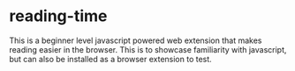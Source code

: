 # reading-time


This is a beginner level javascript powered web extension that makes reading easier in the browser. This is to showcase familiarity with javascript, but can also be installed as a browser extension to test.
